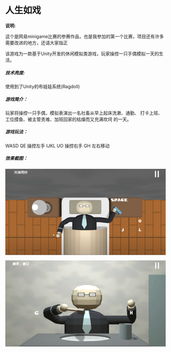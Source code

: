 # 人生如戏

**说明:**

这个是网易minigame比赛的参赛作品，也是我参加的第一个比赛，项目还有许多需要改进的地方，还请大家指正



该游戏为一款基于Unity开发的休闲模拟类游戏，玩家操控一只手偶模拟一天的生活。



##### 技术亮度:

使用到了Unity的布娃娃系统(Ragdoll)


##### 游戏简介：
玩家将操控一只手偶，模拟表演出一名社畜从早上起床洗漱、通勤、
打卡上班、工位摸鱼、被主管责难、加班回家的枯燥而又充满坎坷
的一天。

##### 游戏玩法：
WASD QE  操控左手
IJKL UO 	 操控右手
GH	 左右移动


##### 效果截图：

![image-20230314132857274](README.assets/image-20230314132857274.png)

![image-20230314133323926](README.assets/image-20230314133323926.png)
